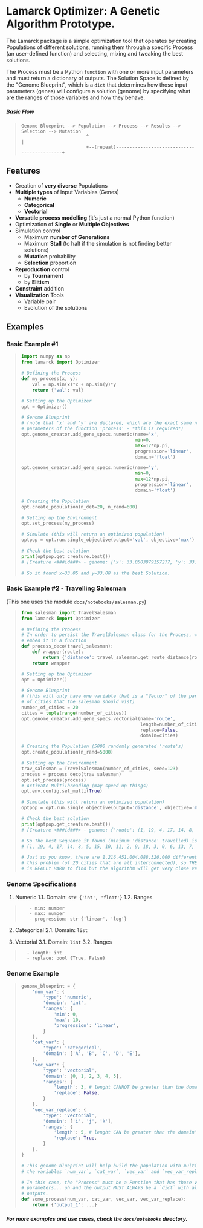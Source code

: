 # Lamarck Optimizer: A Genetic Algorithm Prototype.

The Lamarck package is a simple optimization tool that operates by creating Populations of different solutions, running them through a specific Process (an user-defined function) and selecting, mixing and tweaking the best solutions.

The Process must be a Python `function` with one or more input parameters and must return a dictionary of outputs. The Solution Space is defined by the "Genome Blueprint", which is a `dict` that determines how those input parameters (genes) will configure a solution (genome) by specifying what are the ranges of those variables and how they behave.

##### Basic Flow

> ```raw
> Genome Blueprint --> Population --> Process --> Results --> Selection --> Mutation`
>                         ^                                                      |
>                         +--(repeat)--------------------------------------------+
> ```

## Features
- Creation of **very diverse** Populations
- **Multiple types** of Input Variables (Genes)
    - **Numeric**
    - **Categorical**
    - **Vectorial**
- **Versatile process modelling** (it's just a normal Python function)
- Optimization of **Single** or **Multiple Objectives**
- Simulation control
    - Maximum **number of Generations**
    - Maximum **Stall** (to halt if the simulation is not finding better solutions)
    - **Mutation** probability
    - **Selection** proportion
- **Reproduction** control
    - by **Tournament**
    - by **Elitism**
- **Constraint** addition
- **Visualization** Tools
    - Variable pair
    - Evolution of the solutions

## Examples
### Basic Example #1

> ```python
> import numpy as np
> from lamarck import Optimizer
> 
> # Defining the Process
> def my_process(x, y):
>     val = np.sin(x)*x + np.sin(y)*y
>     return {'val': val}
> 
> # Setting up the Optimizer
> opt = Optimizer()
> 
> # Genome Blueprint
> # (note that 'x' and 'y' are declared, which are the exact same names as the
> # parameters of the function 'process' - *this is required*)
> opt.genome_creator.add_gene_specs.numeric(name='x',
>                                           min=0,
>                                           max=12*np.pi,
>                                           progression='linear',
>                                           domain='float')
> 
> opt.genome_creator.add_gene_specs.numeric(name='y',
>                                           min=0,
>                                           max=12*np.pi,
>                                           progression='linear',
>                                           domain='float')
> 
> # Creating the Population
> opt.create_population(n_det=20, n_rand=600)
> 
> # Setting up the Environment
> opt.set_process(my_process)
> 
> # Simulate (this will return an optimized population)
> optpop = opt.run.single_objective(output='val', objective='max')
> 
> # Check the best solution
> print(optpop.get_creature.best())
> # [Creature <###id###> - genome: {'x': 33.0503879157277, 'y': 33.075952331006285}]
> 
> # So it found x=33.05 and y=33.08 as the best Solution.
> ```

### Basic Example #2 - Travelling Salesman
(This one uses the module `docs/notebooks/salesman.py`)
> ```python
> from salesman import TravelSalesman
> from lamarck import Optimizer
> 
> # Defining the Process
> # In order to persist the TravelSalesman class for the Process, we need to
> # embed it in a function 
> def process_deco(travel_salesman):
>     def wrapper(route):
>         return {'distance': travel_salesman.get_route_distance(route)}
>     return wrapper
> 
> # Setting up the Optimizer
> opt = Optimizer()
> 
> # Genome Blueprint
> # (this will only have one variable that is a "Vector" of the particular order
> # of cities that the salesman should vist)
> number_of_cities = 20
> cities = tuple(range(number_of_cities))
> opt.genome_creator.add_gene_specs.vectorial(name='route',
>                                             length=number_of_cities,
>                                             replace=False,
>                                             domain=cities)
> 
> # Creating the Population (5000 randomly generated 'route's)
> opt.create_population(n_rand=5000)
> 
> # Setting up the Environment
> trav_salesman = TravelSalesman(number_of_cities, seed=123)
> process = process_deco(trav_salesman)
> opt.set_process(process)
> # Activate MultiThreading (may speed up things)
> opt.env.config.set_multi(True)
> 
> # Simulate (this will return an optimized population)
> optpop = opt.run.single_objective(output='distance', objective='min')
> 
> # Check the best solution
> print(optpop.get_creature.best())
> # [Creature <###id###> - genome: {'route': (1, 19, 4, 17, 14, 8, 5, 15, 10, 11, 2, 9, 18, 3, 0, 6, 13, > , 12, 16)]
> 
> # So The best Sequence it found (minimum 'distance' travelled) is:
> # (1, 19, 4, 17, 14, 8, 5, 15, 10, 11, 2, 9, 18, 3, 0, 6, 13, 7, 12, 16)
> 
> # Just so you know, there are 1.216.451.004.088.320.000 different Routes in
> # this problem (of 20 cities that are all interconnected), so THE best solution
> # is REALLY HARD to find but the algorithm will get very close very fast)
> ```

### Genome Specifications

1. Numeric
    1.1. Domain: `str {'int', 'float'}`
    1.2. Ranges
>        - min: number
>        - max: number
>        - progression: str {'linear', 'log'}
2. Categorical
    2.1. Domain: `list`
>

3. Vectorial
    3.1. Domain: `list`
    3.2. Ranges
>       - length: int
>       - replace: bool {True, False}

### Genome Example
> ```python
> genome_blueprint = {
>     'num_var': {
>         'type': 'numeric',
>         'domain': 'int',
>         'ranges': {
>             'min': 0,
>             'max': 10,
>             'progression': 'linear',
>         }
>     },
>     'cat_var': {
>         'type': 'categorical',
>         'domain': ['A', 'B', 'C', 'D', 'E'],
>     },
>     'vec_var': {
>         'type': 'vectorial',
>         'domain': [0, 1, 2, 3, 4, 5],
>         'ranges': {
>             'length': 3, # lenght CANNOT be greater than the domain's length
>             'replace': False,
>         }
>     },
>     'vec_var_replace': {
>         'type': 'vectorial',
>         'domain': ['i', 'j', 'k'],
>         'ranges': {
>             'length': 5, # lenght CAN be greater than the domain's length because of the replacement
>             'replace': True,
>         }
>     },
> }
> 
> # This genome blueprint will help build the population with multiple values for
> # the variables `num_var`, `cat_var`, `vec_var` and `vec_var_replace`
> 
> # In this case, the "Process" must be a Function that has those variable as
> # parameters... oh and the output MUST ALWAYS be a `dict` with all the desired
> # outputs.
> def some_process(num_var, cat_var, vec_var, vec_var_replace):
>     return {'output_1': ...}
> ```

##### For more examples and use cases, check the `docs/notebooks` directory.
 
